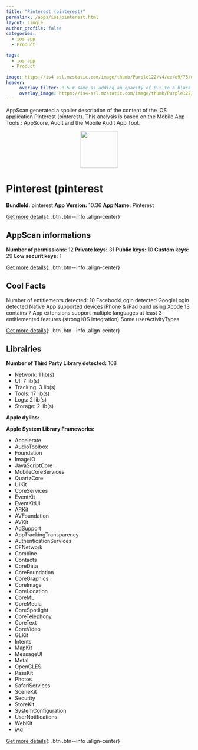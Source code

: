 ```yaml
---
title: "Pinterest (pinterest)"
permalink: /apps/ios/pinterest.html
layout: single
author_profile: false
categories: 
  - ios app 
  - Product 

tags: 
  - ios app 
  - Product 

image: https://is4-ssl.mzstatic.com/image/thumb/Purple122/v4/ee/d9/75/eed9756d-bcde-d0cc-825c-41efbe1ec7f8/AppIcon-0-1x_U007emarketing-0-6-0-0-85-220.png/512x512bb.jpg
header: 
     overlay_filter: 0.5 # same as adding an opacity of 0.5 to a black background
     overlay_image: https://is4-ssl.mzstatic.com/image/thumb/Purple122/v4/ee/d9/75/eed9756d-bcde-d0cc-825c-41efbe1ec7f8/AppIcon-0-1x_U007emarketing-0-6-0-0-85-220.png/512x512bb.jpg
---
```

AppScan generated a spoiler description of the content of the iOS application Pinterest (pinterest). This analysis is based on the Mobile App Tools : AppScore, Audit and the Mobile Audit App Tool.

  
  
<div style="text-align: center;"><img src="https://is4-ssl.mzstatic.com/image/thumb/Purple122/v4/ee/d9/75/eed9756d-bcde-d0cc-825c-41efbe1ec7f8/AppIcon-0-1x_U007emarketing-0-6-0-0-85-220.png/512x512bb.jpg" width="100" height="100"></div>  
  
# Pinterest (pinterest

**BundleId:** pinterest
**App Version:** 10.36
**App Name:** Pinterest


[Get more details](/pricing.html){: .btn .btn--info .align-center}  
  
## AppScan informations 

**Number of permissions:** 12
**Private keys:** 31
**Public keys:** 10
**Custom keys:** 29
**Low securit keys:** 1
  
[Get more details](/pricing.html){: .btn .btn--info .align-center}

## Cool Facts

Number of entitlements detected: 10
FacebookLogin detected
GoogleLogin detected
Native App
supported devices iPhone & iPad
build using Xcode 13
contains 7 App extensions
support multiple languages
at least 3 entitlemented features (strong iOS integration)
Some userActivityTypes
  
[Get more details](/pricing.html){: .btn .btn--info .align-center}

## Librairies 
**Number of Third Party Library detected:** 108
- Network: 1 lib(s)
- UI: 7 lib(s)
- Tracking: 3 lib(s)
- Tools: 17 lib(s)
- Logs: 2 lib(s)
- Storage: 2 lib(s)

**Apple dylibs:**


**Apple System Library Frameworks:**
- Accelerate
- AudioToolbox
- Foundation
- ImageIO
- JavaScriptCore
- MobileCoreServices
- QuartzCore
- UIKit
- CoreServices
- EventKit
- EventKitUI
- ARKit
- AVFoundation
- AVKit
- AdSupport
- AppTrackingTransparency
- AuthenticationServices
- CFNetwork
- Combine
- Contacts
- CoreData
- CoreFoundation
- CoreGraphics
- CoreImage
- CoreLocation
- CoreML
- CoreMedia
- CoreSpotlight
- CoreTelephony
- CoreText
- CoreVideo
- GLKit
- Intents
- MapKit
- MessageUI
- Metal
- OpenGLES
- PassKit
- Photos
- SafariServices
- SceneKit
- Security
- StoreKit
- SystemConfiguration
- UserNotifications
- WebKit
- iAd


  
[Get more details](/pricing.html){: .btn .btn--info .align-center}

